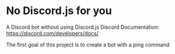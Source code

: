 # No Discord.js for you
A Discord bot without using Discord.js
Discord Documentation: https://discord.com/developers/docs/

The first goal of this project is to create a bot with a ping command

